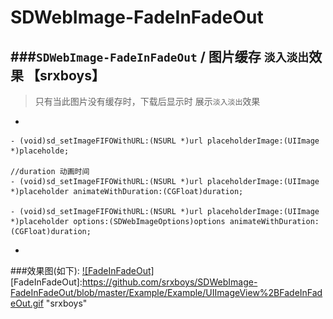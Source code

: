 # SDWebImage-FadeInFadeOut
###`SDWebImage-FadeInFadeOut` / 图片缓存 `淡入淡出`效果 【srxboys】
-
>只有当此图片没有缓存时，下载后显示时 展示`淡入淡出`效果 
-
```objc
- (void)sd_setImageFIFOWithURL:(NSURL *)url placeholderImage:(UIImage *)placeholde;

//duration 动画时间
- (void)sd_setImageFIFOWithURL:(NSURL *)url placeholderImage:(UIImage *)placeholder animateWithDuration:(CGFloat)duration;

- (void)sd_setImageFIFOWithURL:(NSURL *)url placeholderImage:(UIImage *)placeholder options:(SDWebImageOptions)options animateWithDuration:(CGFloat)duration;
```
-
###效果图(如下):
[![FadeInFadeOut]](https://github.com/srxboys)  
[FadeInFadeOut]:https://github.com/srxboys/SDWebImage-FadeInFadeOut/blob/master/Example/Example/UIImageView%2BFadeInFadeOut.gif  "srxboys"  

